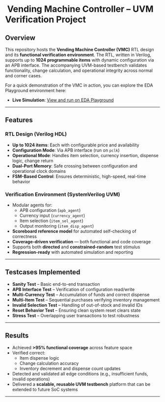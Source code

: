 # ​ Vending Machine Controller – UVM Verification Project

##  Overview  
This repository hosts the **Vending Machine Controller (VMC)** RTL design and its **functional verification environment**. The RTL, written in Verilog, supports up to **1024 programmable items** with dynamic configuration via an APB interface. The accompanying UVM-based testbench validates functionality, change calculation, and operational integrity across normal and corner cases.

For a quick demonstration of the VMC in action, you can explore the EDA Playground environment here:
- **Live Simulation**: [View and run on EDA Playground](https://edaplayground.com/x/WDaL)

---

##  Features  

### RTL Design (Verilog HDL)  
- **Up to 1024 items**: Each with configurable price and availability  
- **Configuration Mode**: Via APB interface (run on `pclk`)  
- **Operational Mode**: Handles item selection, currency insertion, dispense logic, change return  
- **Dual-Port Memory**: Safe crossing between configuration and operational clock domains  
- **FSM-Based Control**: Ensures deterministic, high-speed, real-time behavior  

### Verification Environment (SystemVerilog UVM)  
- Modular agents for:  
  - APB configuration (`apb_agent`)  
  - Currency input (`currency_agent`)  
  - Item selection (`item_sel_agent`)  
  - Output monitoring (`item_disp_agent`)  
- **Scoreboard reference model** for automated self-checking of correctness  
- **Coverage-driven verification** — both functional and code coverage  
- Supports both **directed** and **constrained-random** test stimulus  
- **Regression-ready** with automated simulation and reporting  

---

##  Testcases Implemented  
-  **Sanity Test** – Basic end-to-end transaction  
-  **APB Interface Test** – Verification of configuration read/write  
-  **Multi-Currency Test** – Accumulation of funds and correct dispense  
-  **Multi-Item Test** – Sequential purchases verifying inventory management  
-  **Invalid Selection Test** – Handling of out-of-stock and invalid IDs  
-  **Reset Behavior Test** – Ensuring clean system reset clears state  
-  **Stress Test** – Overlapping user transactions to test robustness  

---

##  Results  
- Achieved **>95% functional coverage** across feature space  
- Verified correct:  
  - Item dispense logic  
  - Change calculation accuracy  
  - Inventory decrement and dispense count updates  
- Detected and validated all edge conditions (e.g., insufficient funds, invalid operations)  
- Delivered a **scalable, reusable UVM testbench** platform that can be extended to future SoC systems  

---
